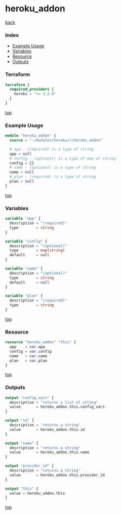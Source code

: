 # heroku_addon

[back](../heroku.md)

### Index

- [Example Usage](#example-usage)
- [Variables](#variables)
- [Resource](#resource)
- [Outputs](#outputs)

### Terraform

```terraform
terraform {
  required_providers {
    heroku = ">= 3.2.0"
  }
}
```

[top](#index)

### Example Usage

```terraform
module "heroku_addon" {
  source = "./modules/heroku/r/heroku_addon"

  # app - (required) is a type of string
  app = null
  # config - (optional) is a type of map of string
  config = {}
  # name - (optional) is a type of string
  name = null
  # plan - (required) is a type of string
  plan = null
}
```

[top](#index)

### Variables

```terraform
variable "app" {
  description = "(required)"
  type        = string
}

variable "config" {
  description = "(optional)"
  type        = map(string)
  default     = null
}

variable "name" {
  description = "(optional)"
  type        = string
  default     = null
}

variable "plan" {
  description = "(required)"
  type        = string
}
```

[top](#index)

### Resource

```terraform
resource "heroku_addon" "this" {
  app    = var.app
  config = var.config
  name   = var.name
  plan   = var.plan
}
```

[top](#index)

### Outputs

```terraform
output "config_vars" {
  description = "returns a list of string"
  value       = heroku_addon.this.config_vars
}

output "id" {
  description = "returns a string"
  value       = heroku_addon.this.id
}

output "name" {
  description = "returns a string"
  value       = heroku_addon.this.name
}

output "provider_id" {
  description = "returns a string"
  value       = heroku_addon.this.provider_id
}

output "this" {
  value = heroku_addon.this
}
```

[top](#index)